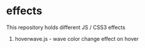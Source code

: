 # effects
This repository holds different JS / CSS3 effects

1. hoverwave.js - wave color change effect on hover
